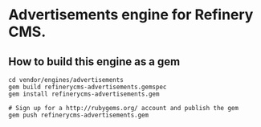 # Advertisements engine for Refinery CMS.

## How to build this engine as a gem

    cd vendor/engines/advertisements
    gem build refinerycms-advertisements.gemspec
    gem install refinerycms-advertisements.gem
    
    # Sign up for a http://rubygems.org/ account and publish the gem
    gem push refinerycms-advertisements.gem